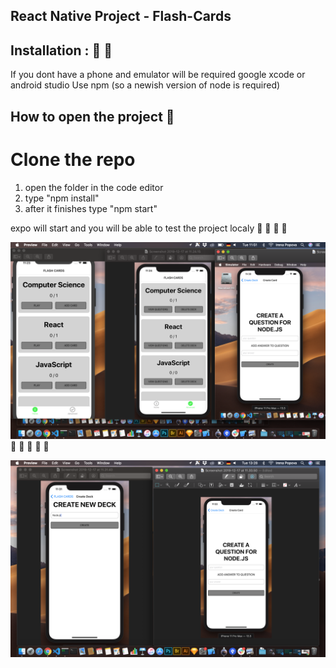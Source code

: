 ## React Native Project - Flash-Cards

## Installation : 🚀 🍺

If you dont have a phone and emulator will be required google xcode or android studio
Use npm (so a newish version of node is required)

## How to open the project 🚀
# Clone the repo
1. open the folder in the code editor
2. type "npm install"
3. after it finishes type "npm start"

expo will start and you will be able to test the project localy
🍎
🔔
🐊
🌟

![screenshot](./images/Screenshot.jpg)
🚀 🌟 🐇 🐇 🐇

![screenshot](./images/Screenshot2.jpg)